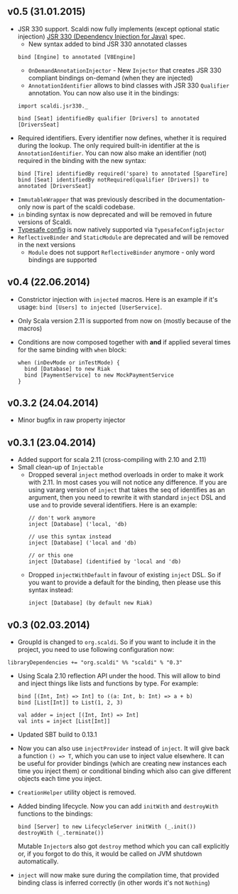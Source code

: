 ## v0.5 (31.01.2015)

* JSR 330 support. Scaldi now fully implements (except optional static injection) [JSR 330 (Dependency Injection for Java)](https://jcp.org/en/jsr/detail?id=330) spec.
  * New syntax added to bind JSR 330 annotated classes
  ```
  bind [Engine] to annotated [V8Engine]
  ```
  * `OnDemandAnnotationInjector` - New `Injector` that creates JSR 330 compliant bindings on-demand (when they are injected)
  * `AnnotationIdentifier` allows to bind classes with JSR 330 `Qualifier` annotation. You can now also use it in the bindings:
  ```
  import scaldi.jsr330._

  bind [Seat] identifiedBy qualifier [Drivers] to annotated [DriversSeat]
  ```
* Required identifiers. Every identifier now defines, whether it is required during the lookup. The only required built-in identifier
  at the is `AnnotationIdentifier`. You can now also make an identifier (not) required in the binding with the new syntax:
  ```
  bind [Tire] identifiedBy required('spare) to annotated [SpareTire]
  bind [Seat] identifiedBy notRequired(qualifier [Drivers]) to annotated [DriversSeat]
  ```
* `ImmutableWrapper` that was previously described in the documentation-only now is part of the scaldi codebase.
* `in` binding syntax is now deprecated and will be removed in future versions of Scaldi.
* [Typesafe config](https://github.com/typesafehub/config) is now natively supported via `TypesafeConfigInjector`
* `ReflectiveBinder` and `StaticModule` are deprecated and will be removed in the next versions
  * `Module` does not support `ReflectiveBinder` anymore - only word bindings are supported

## v0.4 (22.06.2014)

* Constrictor injection with `injected` macros. Here is an example if it's usage:  `bind [Users] to injected [UserService]`.
* Only Scala version 2.11 is supported from now on (mostly because of the macros)
* Conditions are now composed together with **and** if applied several times for the same binding with `when` block:
  
  ```
  when (inDevMode or inTestMode) {
    bind [Database] to new Riak
    bind [PaymentService] to new MockPaymentService
  }
  ```

## v0.3.2 (24.04.2014)

* Minor bugfix in raw property injector

## v0.3.1 (23.04.2014)

* Added support for scala 2.11 (cross-compiling with 2.10 and 2.11)
* Small clean-up of `Injectable`
    * Dropped several `inject` method overloads in order to make it work with 2.11.
      In most cases you will not notice any difference. If you are using vararg version of `inject` that takes the seq of
      identifies as an argument, then you need to rewrite it with standard `inject` DSL and use `and` to provide several identifiers.
      Here is an example:
      ```
      // don't work anymore
      inject [Database] ('local, 'db)

      // use this syntax instead
      inject [Database] ('local and 'db)

      // or this one
      inject [Database] (identified by 'local and 'db)
      ```
    * Dropped `injectWithDefault` in favour of existing `inject` DSL. So if you want to provide a default for the binding,
      then please use this syntax instead:
      ```
      inject [Database] (by default new Riak)
      ```

## v0.3 (02.03.2014)

* GroupId is changed to `org.scaldi`. So if you want to include it in the project, you need to use following configuration now:
 ```
 libraryDependencies += "org.scaldi" %% "scaldi" % "0.3"
 ```
* Using Scala 2.10 reflection API under the hood. This will allow to bind
  and inject things like lists and functions by type. For example:
  ```
  bind [(Int, Int) => Int] to ((a: Int, b: Int) => a + b)
  bind [List[Int]] to List(1, 2, 3)

  val adder = inject [(Int, Int) => Int]
  val ints = inject [List[Int]]
  ```
* Updated SBT build to 0.13.1
* Now you can also use `injectProvider` instead of `inject`. It will give back a function `() => T`, which you can use
  to inject value elsewhere. It can be useful for provider bindings (which are creating new instances each time you inject them)
  or conditional binding which also can give different objects each time you inject.
* `CreationHelper` utility object is removed.
* Added binding lifecycle. Now you can add `initWith` and `destroyWith` functions to the bindings:
  ```
  bind [Server] to new LifecycleServer initWith (_.init()) destroyWith (_.terminate())
  ```

  Mutable `Injector`s also got `destroy` method which you can call explicitly or, if you forgot to do this, it would be
  called on JVM shutdown automatically.
* `inject` will now make sure during the compilation time, that provided binding class is inferred correctly (in other words it's not `Nothing`)
